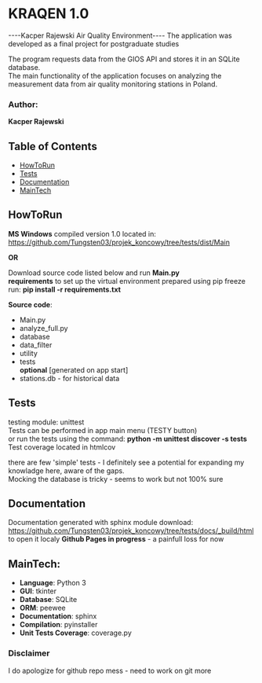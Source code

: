 # KRAQEN 1.0
----Kacper Rajewski Air Quality Environment----
The application was developed as a final project for postgraduate studies  
  
The program requests data from the GIOS API and stores it in an SQLite database.   
The main functionality of the application focuses on analyzing the measurement data from air quality monitoring stations in Poland.

### Author:
__Kacper Rajewski__

## Table of Contents

- [HowToRun](#HowToRun)
- [Tests](#Tests)
- [Documentation](#documentation)
- [MainTech](#MainTech)



## HowToRun
__MS Windows__ compiled version 1.0 located in:<br>
https://github.com/Tungsten03/projek_koncowy/tree/tests/dist/Main

**OR**

Download source code listed below and run __Main.py__  
__requirements__ to set up the virtual environment prepared using pip freeze  
run: __pip install -r requirements.txt__
  
__Source code__:
- Main.py
- analyze_full.py
- database
- data_filter
- utility
- tests  
**optional** [generated on app start] 
- stations.db - for historical data

## Tests
testing module: unittest  
Tests can be performed in app main menu (TESTY button)  
or run the tests using the command: __python -m unittest discover -s tests__  
Test coverage located in htmlcov  

there are few 'simple' tests - I definitely see a potential for expanding my knowladge here, aware of the gaps.  
Mocking the database is tricky - seems to work but not 100% sure  

## Documentation
Documentation generated with sphinx module
download:  
https://github.com/Tungsten03/projek_koncowy/tree/tests/docs/_build/html  
to open it localy
**Github Pages in progress** - a painfull loss for now

## MainTech:
- __Language__: Python 3
- __GUI__: tkinter
- __Database__: SQLite
- __ORM__: peewee
- __Documentation__: sphinx
- __Compilation__: pyinstaller
- __Unit Tests Coverage__: coverage.py 

### Disclaimer
I do apologize for github repo mess - need to work on git more

